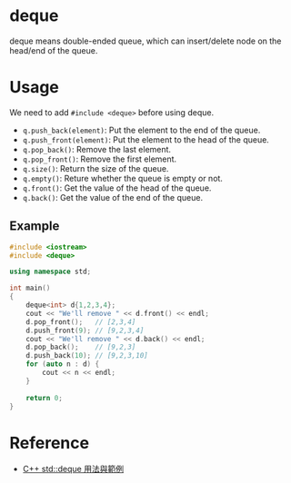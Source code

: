 # deque

deque means double-ended queue, which can insert/delete node on the head/end of the queue.

# Usage

We need to add `#include <deque>` before using deque.

* `q.push_back(element)`: Put the element to the end of the queue.
* `q.push_front(element)`: Put the element to the head of the queue.
* `q.pop_back()`: Remove the last element.
* `q.pop_front()`: Remove the first element.
* `q.size()`: Return the size of the queue.
* `q.empty()`: Reture whether the queue is empty or not.
* `q.front()`: Get the value of the head of the queue.
* `q.back()`: Get the value of the end of the queue.

## Example

```c++
#include <iostream>
#include <deque>

using namespace std;

int main()
{
    deque<int> d{1,2,3,4};
    cout << "We'll remove " << d.front() << endl;
    d.pop_front();   // [2,3,4]
    d.push_front(9); // [9,2,3,4]
    cout << "We'll remove " << d.back() << endl;
    d.pop_back();    // [9,2,3]
    d.push_back(10); // [9,2,3,10]
    for (auto n : d) {
        cout << n << endl;
    }
    
    return 0;
}
```

# Reference

* [C++ std::deque 用法與範例](https://shengyu7697.github.io/std-deque/)
